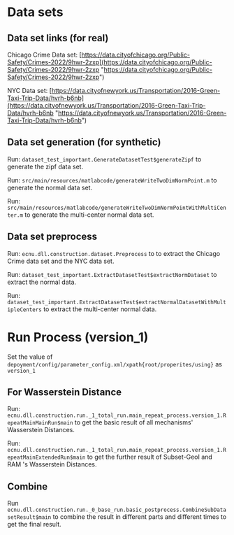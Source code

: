 # Data sets
## Data set links (for real)
Chicago Crime Data set: [https://data.cityofchicago.org/Public-Safety/Crimes-2022/9hwr-2zxp](https://data.cityofchicago.org/Public-Safety/Crimes-2022/9hwr-2zxp "https://data.cityofchicago.org/Public-Safety/Crimes-2022/9hwr-2zxp")

NYC Data set: [https://data.cityofnewyork.us/Transportation/2016-Green-Taxi-Trip-Data/hvrh-b6nb](https://data.cityofnewyork.us/Transportation/2016-Green-Taxi-Trip-Data/hvrh-b6nb "https://data.cityofnewyork.us/Transportation/2016-Green-Taxi-Trip-Data/hvrh-b6nb")
## Data set generation (for synthetic)
Run: `dataset_test_important.GenerateDatasetTest$generateZipf` to generate the zipf data set.

Run: `src/main/resources/matlabcode/generateWriteTwoDimNormPoint.m` to generate the normal data set.

Run: `src/main/resources/matlabcode/generateWriteTwoDimNormPointWithMultiCenter.m` to generate the multi-center normal data set.
 
## Data set preprocess

[//]: # (Run:`dataset_test_important.DatasetMessageTest$preHandleData` to extract the Chicago Crime data set and the NYC data set.)
Run: `ecnu.dll.construction.dataset.Preprocess` to to extract the Chicago Crime data set and the NYC data set.

Run: `dataset_test_important.ExtractDatasetTest$extractNormDataset` to extract the normal data.

Run: `dataset_test_important.ExtractDatasetTest$extractNormalDatasetWithMultipleCenters` to extract the multi-center normal data.

# Run Process (version_1)
Set the value of `depoyment/config/parameter_config.xml/xpath{root/properites/using}` as `version_1`

## For Wasserstein Distance 
Run: `ecnu.dll.construction.run._1_total_run.main_repeat_process.version_1.RepeatMainMainRun$main` to get the basic result of all mechanisms' Wasserstein Distances.

Run: `ecnu.dll.construction.run._1_total_run.main_repeat_process.version_1.RepeatMainExtendedRun$main` to get the further result of Subset-GeoI and RAM 's Wasserstein Distances.

[//]: # (## For KL Divergence )
[//]: # (Run: `src/main/java/ecnu/dll/construction/run/basic_preprocess/SubsetGeoIEpsilonLPTableGeneration.java` to generate LP table for SEM-Geo-I.)
[//]: # ()
[//]: # (Run: `src/main/java/ecnu/dll/construction/run/basic_preprocess/DAMEpsilonLPTableGeneration.java` to generate LP table for DAM.)
[//]: # ()
[//]: # (Run: `src/main/java/ecnu/dll/construction/run/main_repeat_process/RepeatExtendedExtendedForKLDivergenceOnlyRun.java` to get the result under KL divergence.)


## Combine
Run `ecnu.dll.construction.run._0_base_run.basic_postprocess.CombineSubDatasetResult$main` to combine the result in different parts and different times to get the final result.

